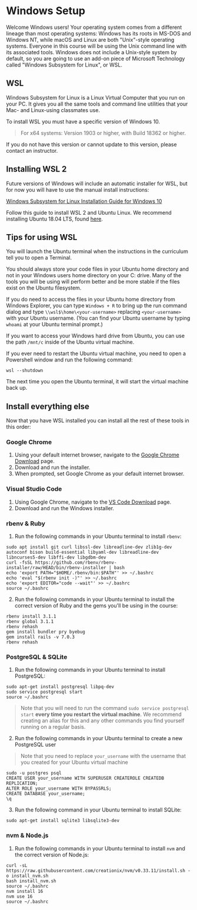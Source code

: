 # Windows Setup

Welcome Windows users! Your operating system comes from a different lineage than
most operating systems: Windows has its roots in MS-DOS and Windows NT, while
macOS and Linux are both "Unix"-style operating systems. Everyone in this course
will be using the Unix command line with its associated tools. Windows does not
include a Unix-style system by default, so you are going to use an add-on piece
of Microsoft Technology called "Windows Subsystem for Linux", or WSL.

## WSL

Windows Subsystem for Linux is a Linux Virtual Computer that you run on your
PC. It gives you all the same tools and command line utilities that your
Mac- and Linux-using classmates use.

To install WSL you must have a specific version of Windows 10.

> For x64 systems: Version 1903 or higher, with Build 18362 or higher.

If you do not have this version or cannot update to this version, please
contact an instructor.

## Installing WSL 2

Future versions of Windows will include an automatic installer for WSL, but
for now you will have to use the manual install instructions:

[Windows Subsystem for Linux Installation Guide for Windows 10](https://docs.microsoft.com/en-us/windows/wsl/install-win10#manual-installation-steps)

Follow this guide to install WSL 2 and Ubuntu Linux. We recommend installing
Ubuntu 18.04 LTS, found
[here](https://www.microsoft.com/store/apps/9N9TNGVNDL3Q).

## Tips for using WSL

You will launch the Ubuntu terminal when the instructions in the curriculum tell
you to open a Terminal.

You should always store your code files in your Ubuntu home directory and not in
your Windows users home directory on your C: drive. Many of the tools you will
be using will perform better and be more stable if the files exist on the Ubuntu
filesystem.

If you do need to access the files in your Ubuntu home directory from Windows
Explorer, you can type `Windows + R` to bring up the run command dialog and type
`\\wsl$\home\<your-username>` replacing `<your-username>` with your Ubuntu
username. (You can find your Ubuntu username by typing `whoami` at your Ubuntu
terminal prompt.)

If you want to access your Windows hard drive from Ubuntu, you can use the path
`/mnt/c` inside of the Ubuntu virtual machine.

If you ever need to restart the Ubuntu virtual machine, you need to open a
Powershell window and run the following command:

```text
wsl --shutdown
```

The next time you open the Ubuntu terminal, it will start the virtual machine
back up.

## Install everything else

Now that you have WSL installed you can install all the rest of these tools in
this order:

### Google Chrome

1. Using your default internet browser, navigate to the [Google Chrome Download]
   page.
2. Download and run the installer.
3. When prompted, set Google Chrome as your default internet browser.

[Google Chrome Download]:https://www.google.com/chrome/

### Visual Studio Code

1. Using Google Chrome, navigate to the [VS Code Download] page.
2. Download and run the Windows installer.

[VS Code Download]:https://code.visualstudio.com/Download

### rbenv & Ruby

1. Run the following commands in your Ubuntu terminal to install `rbenv`:

```text
sudo apt install git curl libssl-dev libreadline-dev zlib1g-dev autoconf bison build-essential libyaml-dev libreadline-dev libncurses5-dev libffi-dev libgdbm-dev
curl -fsSL https://github.com/rbenv/rbenv-installer/raw/HEAD/bin/rbenv-installer | bash
echo 'export PATH="$HOME/.rbenv/bin:$PATH"' >> ~/.bashrc
echo 'eval "$(rbenv init -)"' >> ~/.bashrc
echo 'export EDITOR="code --wait"' >> ~/.bashrc
source ~/.bashrc
```

2. Run the following commands in your Ubuntu terminal to install the correct
   version of Ruby and the gems you'll be using in the course:

```text
rbenv install 3.1.1
rbenv global 3.1.1
rbenv rehash
gem install bundler pry byebug
gem install rails -v 7.0.3
rbenv rehash
```

### PostgreSQL & SQLite

1. Run the following commands in your Ubuntu terminal to install PostgreSQL:

```text
sudo apt-get install postgresql libpq-dev
sudo service postgresql start
source ~/.bashrc
```

> Note that you will need to run the command `sudo service postgresql start`
> **every time you restart the virtual machine**. We recommend creating an alias
> for this and any other commands you find yourself running on a regular basis.

2. Run the following commands in your Ubuntu terminal to create a new PostgreSQL
   user

> Note that you need to replace `your_username` with the username that you
> created for your Ubuntu virtual machine

```text
sudo -u postgres psql
CREATE USER your_username WITH SUPERUSER CREATEROLE CREATEDB REPLICATION;
ALTER ROLE your_username WITH BYPASSRLS;
CREATE DATABASE your_username;
\q
```

3. Run the following command in your Ubuntu terminal to install SQLite:

```text
sudo apt-get install sqlite3 libsqlite3-dev
```

### nvm & Node.js

1. Run the following commands in your Ubuntu terminal to install `nvm` and the
   correct version of Node.js:

```text
curl -sL https://raw.githubusercontent.com/creationix/nvm/v0.33.11/install.sh -o install_nvm.sh
bash install_nvm.sh
source ~/.bashrc
nvm install 16
nvm use 16
source ~/.bashrc
```
